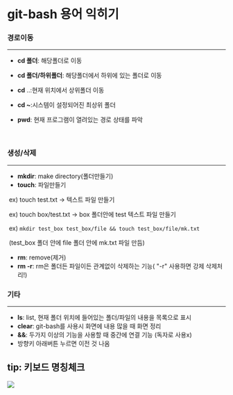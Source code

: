 # git-bash 용어 익히기



### 경로이동

---



- **cd 폴더**: 해당폴더로 이동 

- **cd 폴더/하위폴더**: 해당폴더에서 하위에 있는 폴더로 이동

- **cd** ..:현재 위치에서 상위폴더 이동

- **cd ~**:시스템이 설정되어진 최상위 폴더

- **pwd**: 현재 프로그램이 열려있는 경로 상태를 파악

  ​

### 생성/삭제

---



- **mkdir**: make directory(폴더만들기)
- **touch**: 파일만들기

​      ex) touch test.txt -> 텍스트 파일 만들기

​      ex) touch box/test.txt -> box 폴더안에 test 텍스트 파일 만들기

​      ex) `mkdir test_box test_box/file && touch test_box/file/mk.txt` 

​        (test_box 폴더 안에 file 폴더 안에 mk.txt 파일 만듬)

- **rm**: remove(제거)
- **rm -r**: rm은 폴더든 파일이든 관계없이 삭제하는 기능( "-r" 사용하면 강제 삭제처리!)



### 기타

---



- **ls**: list, 현재 폴더 위치에 들어있는 폴더/파일의 내용을 목록으로 표시
- **clear**: git-bash를 사용시 화면에 내용 많을 때 화면 정리
- **&&**: 두가지 이상의 기능을 사용할 때 중간에 연결 기능 (독자로 사용x) 
- 방향키 아래버튼 누르면 이전 것 나옴



## tip: 키보드 명칭체크

![](./img/keyboardKey.jpg)

